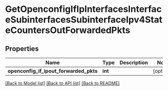 # GetOpenconfigIfIpInterfacesInterfaceSubinterfacesSubinterfaceIpv4StateCountersOutForwardedPkts

## Properties
Name | Type | Description | Notes
------------ | ------------- | ------------- | -------------
**openconfig_if_ipout_forwarded_pkts** | **int** |  | [optional] 

[[Back to Model list]](../README.md#documentation-for-models) [[Back to API list]](../README.md#documentation-for-api-endpoints) [[Back to README]](../README.md)



